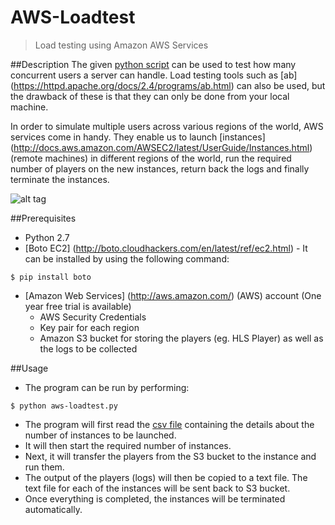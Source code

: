 # AWS-Loadtest
>Load testing using Amazon AWS Services

##Description
The given [python script](https://github.com/raj-prabhu/AWS-Loadtest/blob/master/aws-loadtest.py) can be used to test how many concurrent users a server can handle. Load testing tools such as [ab] (https://httpd.apache.org/docs/2.4/programs/ab.html)
can also be used, but the drawback of these is that they can only be done from your local machine. 

In order to simulate multiple users across various regions of the world, AWS services come in 
handy. They enable us to launch [instances] (http://docs.aws.amazon.com/AWSEC2/latest/UserGuide/Instances.html) (remote machines)
in different regions of the world, run the required number of players on the new instances, return back the logs and finally terminate the
instances.

![alt tag](https://github.com/raj-prabhu/AWS-Loadtest/blob/master/aws_picture.JPG)

##Prerequisites	
- Python 2.7
- [Boto EC2] (http://boto.cloudhackers.com/en/latest/ref/ec2.html) - It can be installed by using the following command:
```
$ pip install boto
```
- [Amazon Web Services] (http://aws.amazon.com/) (AWS) account (One year free trial is available)
  * AWS Security Credentials
  * Key pair for each region
  * Amazon S3 bucket for storing the players (eg. HLS Player) as well as the logs to be collected

##Usage
- The program can be run by performing:
```
$ python aws-loadtest.py
```
- The program will first read the [csv file](https://github.com/raj-prabhu/AWS-Loadtest/blob/master/regions.csv) containing the details about the number of instances to be launched.  
- It will then start the required number of instances.
- Next, it will transfer the players from the S3 bucket to the instance and run them.
- The output of the players (logs) will then be copied to a text file. The text file for each of the instances will be sent back to S3 bucket.
- Once everything is completed, the instances will be terminated automatically.
